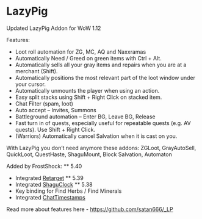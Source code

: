 # LazyPig
Updated LazyPig Addon for WoW 1.12

Features:
* Loot roll automation for ZG, MC, AQ and Naxxramas
* Automatically Need / Greed on green items with Ctrl + Alt.
* Automatically sells all your gray items and repairs when you are at a merchant (Shift).
* Automatically positions the most relevant part of the loot window under your cursor.
* Automatically unmounts the player when using an action.
* Easy split stacks using Shift + Right Click on stacked item.
* Chat Filter (spam, loot)
* Auto accept – Invites, Summons
* Battleground automation – Enter BG, Leave BG, Release
* Fast turn in of quests, especially useful for repeatable quests (e.g. AV quests). Use Shift + Right Click.
* (Warriors) Automatically cancel Salvation when it is cast on you.

With LazyPig you don’t need anymore these addons: ZGLoot, GrayAutoSell, QuickLoot, QuestHaste, ShaguMount, Block Salvation, Automaton

Added by FrostShock:
** 5.40
* Integrated <a href="https://github.com/shirsig/retarget">Retarget</a>
** 5.39
* Integrated <a href="https://github.com/FrostShock/ShaguClock">ShaguClock</a>
** 5.38
* Key binding for Find Herbs / Find Minerals
* Integrated <a href="https://github.com/wbb1977/ChatTimestamps">ChatTimestamps</a>

Read more about features here   -   https://github.com/satan666/_LP
